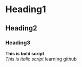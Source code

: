 # Heading1
## Heading2
### Heading3
**This is bold script**
<br/>
_This is italic script_
learning github

